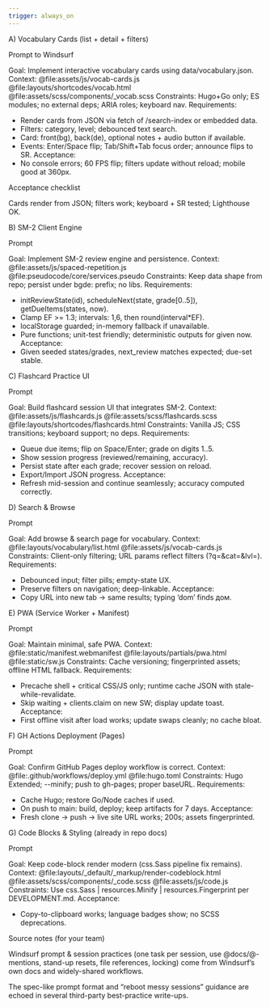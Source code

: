 ```yaml
---
trigger: always_on
---
```


A) Vocabulary Cards (list + detail + filters)

Prompt to Windsurf

Goal: Implement interactive vocabulary cards using data/vocabulary.json.
Context: @file:assets/js/vocab-cards.js @file:layouts/shortcodes/vocab.html @file:assets/scss/components/_vocab.scss
Constraints: Hugo+Go only; ES modules; no external deps; ARIA roles; keyboard nav.
Requirements:
- Render cards from JSON via fetch of /search-index or embedded data.
- Filters: category, level; debounced text search.
- Card: front(bg), back(de), optional notes + audio button if available.
- Events: Enter/Space flip; Tab/Shift+Tab focus order; announce flips to SR.
Acceptance:
- No console errors; 60 FPS flip; filters update without reload; mobile good at 360px.


Acceptance checklist

Cards render from JSON; filters work; keyboard + SR tested; Lighthouse OK.

B) SM-2 Client Engine

Prompt

Goal: Implement SM-2 review engine and persistence.
Context: @file:assets/js/spaced-repetition.js @file:pseudocode/core/services.pseudo
Constraints: Keep data shape from repo; persist under bgde: prefix; no libs.
Requirements:
- initReviewState(id), scheduleNext(state, grade[0..5]), getDueItems(states, now).
- Clamp EF >= 1.3; intervals: 1,6, then round(interval*EF).
- localStorage guarded; in-memory fallback if unavailable.
- Pure functions; unit-test friendly; deterministic outputs for given now.
Acceptance:
- Given seeded states/grades, next_review matches expected; due-set stable.

C) Flashcard Practice UI

Prompt

Goal: Build flashcard session UI that integrates SM-2.
Context: @file:assets/js/flashcards.js @file:assets/scss/flashcards.scss @file:layouts/shortcodes/flashcards.html
Constraints: Vanilla JS; CSS transitions; keyboard support; no deps.
Requirements:
- Queue due items; flip on Space/Enter; grade on digits 1..5.
- Show session progress (reviewed/remaining, accuracy).
- Persist state after each grade; recover session on reload.
- Export/Import JSON progress.
Acceptance:
- Refresh mid-session and continue seamlessly; accuracy computed correctly.

D) Search & Browse

Prompt

Goal: Add browse & search page for vocabulary.
Context: @file:layouts/vocabulary/list.html @file:assets/js/vocab-cards.js
Constraints: Client-only filtering; URL params reflect filters (?q=&cat=&lvl=).
Requirements:
- Debounced input; filter pills; empty-state UX.
- Preserve filters on navigation; deep-linkable.
Acceptance:
- Copy URL into new tab -> same results; typing ‘dom’ finds дом.

E) PWA (Service Worker + Manifest)

Prompt

Goal: Maintain minimal, safe PWA.
Context: @file:static/manifest.webmanifest @file:layouts/partials/pwa.html @file:static/sw.js
Constraints: Cache versioning; fingerprinted assets; offline HTML fallback.
Requirements:
- Precache shell + critical CSS/JS only; runtime cache JSON with stale-while-revalidate.
- Skip waiting + clients.claim on new SW; display update toast.
Acceptance:
- First offline visit after load works; update swaps cleanly; no cache bloat.

F) GH Actions Deployment (Pages)

Prompt

Goal: Confirm GitHub Pages deploy workflow is correct.
Context: @file:.github/workflows/deploy.yml @file:hugo.toml
Constraints: Hugo Extended; --minify; push to gh-pages; proper baseURL.
Requirements:
- Cache Hugo; restore Go/Node caches if used.
- On push to main: build, deploy; keep artifacts for 7 days.
Acceptance:
- Fresh clone -> push -> live site URL works; 200s; assets fingerprinted.

G) Code Blocks & Styling (already in repo docs)

Prompt

Goal: Keep code-block render modern (css.Sass pipeline fix remains).
Context: @file:layouts/_default/_markup/render-codeblock.html @file:assets/scss/components/_code.scss @file:assets/js/code.js
Constraints: Use css.Sass | resources.Minify | resources.Fingerprint per DEVELOPMENT.md.
Acceptance:
- Copy-to-clipboard works; language badges show; no SCSS deprecations.

Source notes (for your team)

Windsurf prompt & session practices (one task per session, use @docs/@-mentions, stand-up resets, file references, locking) come from Windsurf’s own docs and widely-shared workflows.

The spec-like prompt format and “reboot messy sessions” guidance are echoed in several third-party best-practice write-ups.